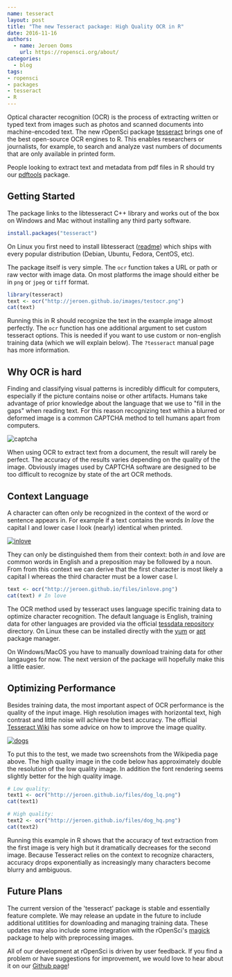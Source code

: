 ```yaml
---
name: tesseract
layout: post
title: "The new Tesseract package: High Quality OCR in R"
date: 2016-11-16
authors:
  - name: Jeroen Ooms
    url: https://ropensci.org/about/
categories:
  - blog
tags:
- ropensci
- packages
- tesseract
- R
---
```


Optical character recognition (OCR) is the process of extracting written or typed text from images such as photos and scanned documents into machine-encoded text. The new rOpenSci package [tesseract](https://cran.r-project.org/web/packages/tesseract/index.html) brings one of the best open-source OCR engines to R. This enables researchers or journalists, for example, to search and analyze vast numbers of documents that are only available in printed form.

People looking to extract text and metadata from pdf files in R should try our [pdftools](https://cran.r-project.org/web/packages/pdftools/index.html) package.

## Getting Started

The package links to the libtesseract C++ library and works out of the box on Windows and Mac without installing any third party software.


```r
install.packages("tesseract")
```

On Linux you first need to install libtesseract ([readme](https://github.com/ropensci/tesseract#readme)) which ships with every popular distribution (Debian, Ubuntu, Fedora, CentOS, etc).

The package itself is very simple. The `ocr` function takes a URL or path or raw vector with image data. On most platforms the image should either be in `png` or `jpeg` or `tiff` format.

```r
library(tesseract)
text <- ocr("http://jeroen.github.io/images/testocr.png")
cat(text)
```

Running this in R should recognize the text in the example image almost perfectly. The `ocr` function has one additional argument to set custom tesseract options. This is needed if you want to use custom or non-english training data (which we will explain below). The `?tesseract` manual page has more information.

## Why OCR is hard

Finding and classifying visual patterns is incredibly difficult for computers, especially if the picture contains noise or other artifacts. Humans take advantage of prior knowledge about the language that we use to "fill in the gaps" when reading text. For this reason recognizing text within a blurred or deformed image is a common CAPTCHA method to tell humans apart from computers.

![captcha](http://ropensci.org/assets/blog-images/captcha.gif)

When using OCR to extract text from a document, the result will rarely be perfect. The accuracy of the results varies depending on the quality of the image. Obviously images used by CAPTCHA software are designed to be too difficult to recognize by state of the art OCR methods.

## Context Language

A character can often only be recognized in the context of the word or sentence appears in. For example if a text contains the words *In love* the capital I and lower case l look (nearly) identical when printed.

[![inlove](http://jeroen.github.io/files/inlove.png)](http://jeroen.github.io/files/inlove.png)

They can only be distinguished them from their context: both *in* and *love* are common words in English and a preposition may be followed by a noun. From from this context we can derive that the first character is most likely a capital I whereas the third character must be a lower case l.

```r
text <- ocr("http://jeroen.github.io/files/inlove.png")
cat(text) # In love

```

The OCR method used by tesseract uses language specific training data to optimize character recognition. The default language is English, training data for other languages are provided via the official [tessdata repository](https://github.com/tesseract-ocr/tessdata) directory. On Linux these can be installed directly with the [yum](https://apps.fedoraproject.org/packages/tesseract) or [apt](https://packages.debian.org/search?suite=stable&section=all&arch=any&searchon=names&keywords=tesseract-ocr-) package manager.

On Windows/MacOS you have to manually download training data for other langauges for now. The next version of the package will hopefully make this a little easier.

## Optimizing Performance

Besides training data, the most important aspect of OCR performance is the quality of the input image. High resolution images with horizontal text, high contrast and little noise will achieve the best accuracy. The official [Tesseract Wiki](https://github.com/tesseract-ocr/tesseract/wiki/ImproveQuality) has some advice on how to improve the image quality.

[![dogs](http://jeroen.github.io/files/dog_hq.png)](http://jeroen.github.io/files/dog_hq.png)


To put this to the test, we made two screenshots from the Wikipedia page above. The high quality image in the code below has approximately double the resolution of the low quality image. In addition the font rendering seems slightly better for the high quality image.

```r
# Low quality:
text1 <- ocr("http://jeroen.github.io/files/dog_lq.png")
cat(text1)

# High quality:
text2 <- ocr("http://jeroen.github.io/files/dog_hq.png")
cat(text2)
```

Running this example in R shows that the accuracy of text extraction from the first image is very high but it dramatically decreases for the second image. Because Tesseract relies on the context to recognize characters, accuracy drops exponentially as increasingly many characters become blurry and ambiguous.

## Future Plans

The current version of the 'tesseract' package is stable and essentially feature complete. We may release an update in the future to include additional utitlities for downloading and managing training data. These updates may also include some integration with the rOpenSci's [magick](https://cran.r-project.org/web/packages/magick/vignettes/intro.html) package to help with preprocessing images.

All of our development at rOpenSci is driven by user feedback. If you find a problem or have suggestions for improvement, we would love to hear about it on our [Github page](https://github.com/ropensci/tesseract/issues)!


